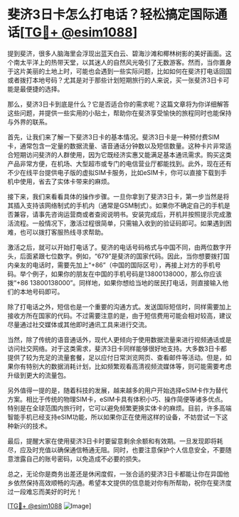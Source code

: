 # 斐济3日卡怎么打电话？轻松搞定国际通话[[TG💪+ @esim1088](https://t.me/s/esim1088)]

提到斐济，很多人脑海里会浮现出蓝天白云、碧海沙滩和椰林树影的美好画面。这个南太平洋上的热带天堂，以其迷人的自然风光吸引了无数游客。然而，当你置身于这片美丽的土地上时，可能也会遇到一些实际问题，比如如何在斐济打电话回国或者拨打本地号码？尤其是对于那些计划短期旅行的人来说，买一张斐济3日卡可能是最便捷的选择。

那么，斐济3日卡到底是什么？它是否适合你的需求呢？这篇文章将为你详细解答这些问题，并提供一些实用的小贴士，帮助你在斐济享受愉快的旅程同时也能保持与外界的联系。

首先，让我们来了解一下斐济3日卡的基本情况。斐济3日卡是一种预付费SIM卡，通常包含一定量的数据流量、语音通话分钟数以及短信数量。这种卡片非常适合短期访问斐济的人群使用，因为它既经济实惠又能满足基本通讯需求。购买这类产品非常方便，在机场、大型超市或专门的电信营业厅都能找到。此外，现在还有不少在线平台提供电子版的虚拟SIM卡服务，比如eSIM卡，你可以直接下载到手机中使用，省去了实体卡带来的麻烦。

接下来，我们来看看具体的操作步骤。一旦你拿到了斐济3日卡，第一步当然是将其插入支持该网络制式的手机内（通常是GSM制式）。如果你不确定自己的手机是否兼容，请事先咨询运营商或者查阅说明书。安装完成后，开机并按照提示完成激活流程。一般情况下，激活过程很简单，只需输入收到的验证码即可。如果遇到困难，也可以拨打客服热线寻求帮助。

激活之后，就可以开始打电话了。斐济的电话号码格式与中国不同，由两位数字开头，后面紧跟七位数字。例如，“679”是斐济的国家代码。因此，当你想要拨打国内亲友的电话时，需要先加上“+86”（中国的国际区号），再接上对方的手机号码。举个例子，如果你的朋友在中国的手机号码是13800138000，那么你应该拨“+86 13800138000”。同样地，如果你想给当地的居民打电话，则直接输入他们的本地号码即可。

除了打电话之外，短信也是一个重要的沟通方式。发送国际短信时，同样需要加上接收方所在国家的代码。不过需要注意的是，由于短信费用可能会相对较高，建议尽量通过社交媒体或其他即时通讯工具来进行交流。

当然，除了传统的语音通话外，现代人更倾向于使用数据流量来进行视频通话或是访问社交网络。对于这类需求，斐济3日卡同样能够很好地支持。大多数3日卡都提供了较为充足的流量套餐，足以应付日常浏览网页、查看邮件等活动。但是，如果你有特别大的数据消耗计划，比如频繁观看高清视频流媒体等，则可能需要考虑升级到更大的流量包。

另外值得一提的是，随着科技的发展，越来越多的用户开始选择eSIM卡作为替代方案。相比于传统的物理SIM卡，eSIM卡具有体积小巧、操作简便等诸多优点。特别是在全球范围内旅行时，它可以避免频繁更换实体卡的麻烦。目前，许多高端智能手机已经支持eSIM功能，所以如果你正在使用这样的设备，不妨尝试一下这种新兴的技术。

最后，提醒大家在使用斐济3日卡时要留意剩余余额和有效期。一旦发现即将耗尽，应及时充值以确保通信畅通无阻。同时，也要注意保护个人信息安全，不要随意泄露自己的账号密码，以免造成不必要的损失。

总之，无论你是商务出差还是休闲度假，一张合适的斐济3日卡都能让你在异国他乡依然保持高效顺畅的沟通。希望本文提供的信息能对你有所帮助，祝你在斐济度过一段难忘而美好的时光！

[[TG💪+ @esim1088](https://t.me/s/esim1088) ![Image](https://i.postimg.cc/4NQfJmqS/Snipaste-2025-05-13-00-14-12.png)]